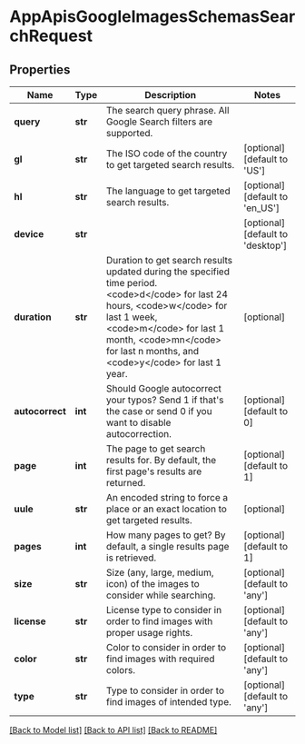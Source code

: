 # AppApisGoogleImagesSchemasSearchRequest

## Properties
Name | Type | Description | Notes
------------ | ------------- | ------------- | -------------
**query** | **str** | The search query phrase. All Google Search filters are supported. | 
**gl** | **str** | The ISO code of the country to get targeted search results. | [optional] [default to 'US']
**hl** | **str** | The language to get targeted search results. | [optional] [default to 'en_US']
**device** | **str** |  | [optional] [default to 'desktop']
**duration** | **str** | Duration to get search results updated during the specified time period. &lt;code&gt;d&lt;/code&gt; for last 24 hours, &lt;code&gt;w&lt;/code&gt; for last 1 week, &lt;code&gt;m&lt;/code&gt; for last 1 month, &lt;code&gt;mn&lt;/code&gt; for last n months, and &lt;code&gt;y&lt;/code&gt; for last 1 year. | [optional] 
**autocorrect** | **int** | Should Google autocorrect your typos? Send 1 if that&#x27;s the case or send 0 if you want to disable autocorrection. | [optional] [default to 0]
**page** | **int** | The page to get search results for. By default, the first page&#x27;s results are returned. | [optional] [default to 1]
**uule** | **str** | An encoded string to force a place or an exact location to get targeted results. | [optional] 
**pages** | **int** | How many pages to get? By default, a single results page is retrieved. | [optional] [default to 1]
**size** | **str** | Size (any, large, medium, icon) of the images to consider while searching. | [optional] [default to 'any']
**license** | **str** | License type to consider in order to find images with proper usage rights. | [optional] [default to 'any']
**color** | **str** | Color to consider in order to find images with required colors. | [optional] [default to 'any']
**type** | **str** | Type to consider in order to find images of intended type. | [optional] [default to 'any']

[[Back to Model list]](../README.md#documentation-for-models) [[Back to API list]](../README.md#documentation-for-api-endpoints) [[Back to README]](../README.md)

